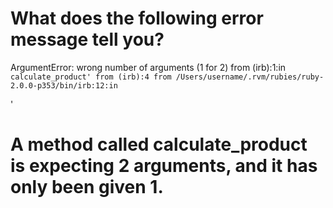 # What does the following error message tell you?

ArgumentError: wrong number of arguments (1 for 2)
  from (irb):1:in `calculate_product'
  from (irb):4
  from /Users/username/.rvm/rubies/ruby-2.0.0-p353/bin/irb:12:in `<main>'

# A method called calculate_product is expecting 2 arguments, and it has only been given 1.